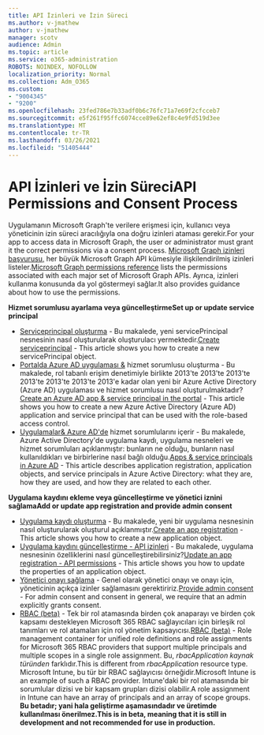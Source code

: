 ```yaml
---
title: API İzinleri ve İzin Süreci
ms.author: v-jmathew
author: v-jmathew
manager: scotv
audience: Admin
ms.topic: article
ms.service: o365-administration
ROBOTS: NOINDEX, NOFOLLOW
localization_priority: Normal
ms.collection: Adm_O365
ms.custom:
- "9004345"
- "9200"
ms.openlocfilehash: 23fed786e7b33adf0b6c76fc71a7e69f2cfcceb7
ms.sourcegitcommit: e5f261f95ffc6074cce89e62ef8c4e9fd519d3ee
ms.translationtype: MT
ms.contentlocale: tr-TR
ms.lasthandoff: 03/26/2021
ms.locfileid: "51405444"
---
```

# <a name="api-permissions-and-consent-process"></a><span data-ttu-id="4e98f-102">API İzinleri ve İzin Süreci</span><span class="sxs-lookup"><span data-stu-id="4e98f-102">API Permissions and Consent Process</span></span>

<span data-ttu-id="4e98f-103">Uygulamanın Microsoft Graph'te verilere erişmesi için, kullanıcı veya yöneticinin izin süreci aracılığıyla ona doğru izinleri ataması gerekir.</span><span class="sxs-lookup"><span data-stu-id="4e98f-103">For your app to access data in Microsoft Graph, the user or administrator must grant it the correct permissions via a consent process.</span></span> <span data-ttu-id="4e98f-104">[Microsoft Graph izinleri başvurusu,](https://docs.microsoft.com/graph/permissions-reference) her büyük Microsoft Graph API kümesiyle ilişkilendirilmiş izinleri listeler.</span><span class="sxs-lookup"><span data-stu-id="4e98f-104">[Microsoft Graph permissions reference](https://docs.microsoft.com/graph/permissions-reference) lists the permissions associated with each major set of Microsoft Graph APIs.</span></span> <span data-ttu-id="4e98f-105">Ayrıca, izinleri kullanma konusunda da yol göstermeyi sağlar.</span><span class="sxs-lookup"><span data-stu-id="4e98f-105">It also provides guidance about how to use the permissions.</span></span>

<span data-ttu-id="4e98f-106">**Hizmet sorumlusu ayarlama veya güncelleştirme**</span><span class="sxs-lookup"><span data-stu-id="4e98f-106">**Set up or update service principal**</span></span>

- <span data-ttu-id="4e98f-107">[Serviceprincipal oluşturma](https://docs.microsoft.com/graph/api/serviceprincipal-post-serviceprincipals) - Bu makalede, yeni servicePrincipal nesnesinin nasıl oluşturularak oluşturulacı yermektedir.</span><span class="sxs-lookup"><span data-stu-id="4e98f-107">[Create serviceprincipal](https://docs.microsoft.com/graph/api/serviceprincipal-post-serviceprincipals) - This article shows you how to create a new servicePrincipal object.</span></span>
- <span data-ttu-id="4e98f-108">[Portalda Azure AD uygulaması &](https://docs.microsoft.com/azure/active-directory/develop/howto-create-service-principal-portal) hizmet sorumlusu oluşturma - Bu makalede, rol tabanlı erişim denetimiyle birlikte 2013'te 2013'te 2013'te 2013'te 2013'te 2013'te 2013'e kadar olan yeni bir Azure Active Directory (Azure AD) uygulaması ve hizmet sorumlusu nasıl oluşturulmaktadır?</span><span class="sxs-lookup"><span data-stu-id="4e98f-108">[Create an Azure AD app & service principal in the portal](https://docs.microsoft.com/azure/active-directory/develop/howto-create-service-principal-portal) - This article shows you how to create a new Azure Active Directory (Azure AD) application and service principal that can be used with the role-based access control.</span></span>
- <span data-ttu-id="4e98f-109">[Uygulamalar& Azure AD'de](https://docs.microsoft.com/azure/active-directory/develop/app-objects-and-service-principals) hizmet sorumlularını içerir - Bu makalede, Azure Active Directory'de uygulama kaydı, uygulama nesneleri ve hizmet sorumluları açıklanmıştır: bunların ne olduğu, bunların nasıl kullanıldıkları ve birbirlerine nasıl bağlı olduğu.</span><span class="sxs-lookup"><span data-stu-id="4e98f-109">[Apps & service principals in Azure AD](https://docs.microsoft.com/azure/active-directory/develop/app-objects-and-service-principals) - This article describes application registration, application objects, and service principals in Azure Active Directory: what they are, how they are used, and how they are related to each other.</span></span>

<span data-ttu-id="4e98f-110">**Uygulama kaydını ekleme veya güncelleştirme ve yönetici iznini sağlama**</span><span class="sxs-lookup"><span data-stu-id="4e98f-110">**Add or update app registration and provide admin consent**</span></span>

- <span data-ttu-id="4e98f-111">[Uygulama kaydı oluşturma](https://docs.microsoft.com/graph/api/application-post-applications) - Bu makalede, yeni bir uygulama nesnesinin nasıl oluşturularak oluşturul açıklanmıştır.</span><span class="sxs-lookup"><span data-stu-id="4e98f-111">[Create an app registration](https://docs.microsoft.com/graph/api/application-post-applications) - This article shows you how to create a new application object.</span></span>
- <span data-ttu-id="4e98f-112">[Uygulama kaydını güncelleştirme - API izinleri](https://docs.microsoft.com/graph/api/application-update) - Bu makalede, uygulama nesnesinin özelliklerini nasıl güncelleştirebilirsiniz?</span><span class="sxs-lookup"><span data-stu-id="4e98f-112">[Update an app registration - API permissions](https://docs.microsoft.com/graph/api/application-update) - This article shows you how to update the properties of an application object.</span></span>
- <span data-ttu-id="4e98f-113">[Yönetici onayı sağlama](https://docs.microsoft.com/graph/security-authorization#grant-permissions-to-an-application) - Genel olarak yönetici onayı ve onayı için, yöneticinin açıkça izinler sağlamasını gerektiririz.</span><span class="sxs-lookup"><span data-stu-id="4e98f-113">[Provide admin consent](https://docs.microsoft.com/graph/security-authorization#grant-permissions-to-an-application) - For admin consent and consent in general, we require that an admin explicitly grants consent.</span></span>
- <span data-ttu-id="4e98f-114">[RBAC (beta)](https://docs.microsoft.com/graph/api/resources/rbacapplicationmultiple) - Tek bir rol atamasında birden çok anaparayı ve birden çok kapsamı destekleyen Microsoft 365 RBAC sağlayıcıları için birleşik rol tanımları ve rol atamaları için rol yönetim kapsayıcısı.</span><span class="sxs-lookup"><span data-stu-id="4e98f-114">[RBAC (beta)](https://docs.microsoft.com/graph/api/resources/rbacapplicationmultiple) - Role management container for unified role definitions and role assignments for Microsoft 365 RBAC providers that support multiple principals and multiple scopes in a single role assignment.</span></span> <span data-ttu-id="4e98f-115">Bu, *rbacApplication kaynak türünden* farklıdır.</span><span class="sxs-lookup"><span data-stu-id="4e98f-115">This is different from *rbacApplication* resource type.</span></span> <span data-ttu-id="4e98f-116">Microsoft Intune, bu tür bir RBAC sağlayıcısı örneğidir.</span><span class="sxs-lookup"><span data-stu-id="4e98f-116">Microsoft Intune is an example of such a RBAC provider.</span></span> <span data-ttu-id="4e98f-117">Intune'daki bir rol atamasında bir sorumlular dizisi ve bir kapsam grupları dizisi olabilir.</span><span class="sxs-lookup"><span data-stu-id="4e98f-117">A role assignment in Intune can have an array of principals and an array of scope groups.</span></span> <span data-ttu-id="4e98f-118">**Bu betadır; yani hala geliştirme aşamasındadır ve üretimde kullanılması önerilmez.**</span><span class="sxs-lookup"><span data-stu-id="4e98f-118">**This is in beta, meaning that it is still in development and not recommended for use in production.**</span></span>
